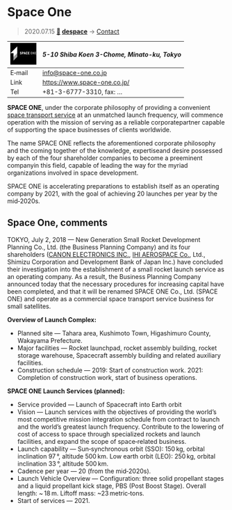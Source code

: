 # Space One
> 2020.07.15 **[🚀](../index/index.md) [despace](index.md)** → [Contact](contact.md)

|[![](f/contact/s/space_one_co_logo1_thumb.jpg)](f/contact/s/space_one_co_logo1.png)|*5-10 Shiba Koen 3-Chome, Minato-ku, Tokyo*|
|:--|:--|
|E‑mail| <info@space-one.co.jp> |
|Link| <https://www.space-one.co.jp/> |
|Tel| +81-3-6777-3310, fax: … |

**SPACE ONE**, under the corporate philosophy of providing a convenient [space transport service](lv.md) at an unmatched launch frequency, will commence operation with the mission of serving as a reliable corporatepartner capable of supporting the space businesses of clients worldwide.

The name SPACE ONE reflects the aforementioned corporate philosophy and the coming together of the knowledge, expertiseand desire possessed by each of the four shareholder companies to become a preeminent companyin this field, capable of leading the way for the myriad organizations involved in space development.

SPACE ONE is accelerating preparations to establish itself as an operating company by 2021, with the goal of achieving 20 launches per year by the mid‑2020s.

<p style="page-break-after:always"> </p>

## Space One, comments

TOKYO, July 2, 2018 — New Generation Small Rocket Development Planning Co., Ltd. (the Business Planning Company) and its four shareholders ([CANON ELECTRONICS INC.](zz_ce_space.md), [IHI AEROSPACE Co.](zz_ihi.md), Ltd., Shimizu Corporation and Development Bank of Japan Inc.) have concluded their investigation into the establishment of a small rocket launch service as an operating company. As a result, the Business Planning Company announced today that the necessary procedures for increasing capital have been completed, and that it will be renamed SPACE ONE Co., Ltd. (SPACE ONE) and operate as a commercial space transport service business for small satellites.

**Overview of Launch Complex:**

   - Planned site — Tahara area, Kushimoto Town, Higashimuro County, Wakayama Prefecture.
   - Major facilities — Rocket launchpad, rocket assembly building, rocket storage warehouse, Spacecraft assembly building and related auxiliary facilities.
   - Construction schedule — 2019: Start of construction work. 2021: Completion of construction work, start of business operations.

**SPACE ONE Launch Services (planned):**

   - Service provided — Launch of Spacecraft into Earth orbit
   - Vision — Launch services with the objectives of providing the world’s most competitive mission  integration schedule from contract to launch and the world’s greatest launch frequency. Contribute to the lowering of cost of access to space through specialized rockets and launch facilities, and expand the scope of space‑related business.
   - Launch capability — Sun‑synchronous orbit (SSO): 150 kg, orbital inclination 97 °, altitude 500 km. Low earth orbit (LEO): 250 kg, orbital inclination 33 °, altitude 500 km.
   - Cadence per year — 20 (from the mid‑2020s).
   - Launch Vehicle Overview — Configuration: three solid propellant stages and a liquid propellant kick stage, PBS (Post Boost Stage). Overall length: ~ 18 m. Liftoff mass: ~23 metric‑tons.
   - Start of services — 2021.
